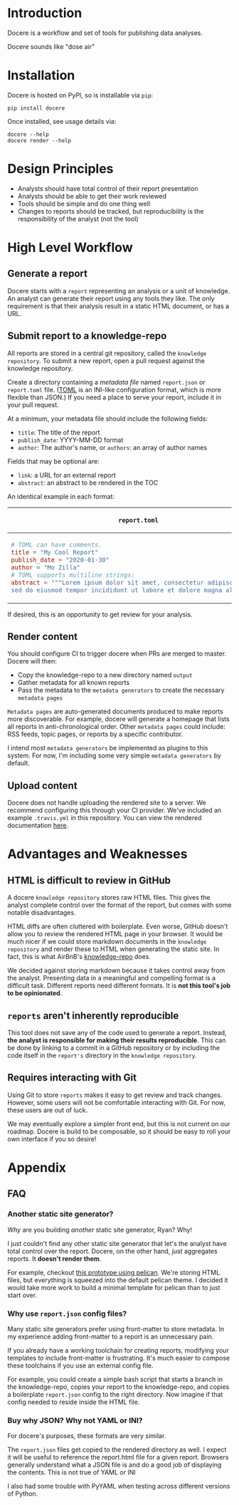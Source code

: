 # Introduction

Docere is a workflow and set of tools for publishing data analyses.

Docere sounds like "dose air"

# Installation

Docere is hosted on PyPI, so is installable via `pip`:

    pip install docere

Once installed, see usage details via:

    docere --help
    docere render --help

# Design Principles

* Analysts should have total control of their report presentation
* Analysts should be able to get their work reviewed
* Tools should be simple and do one thing well
* Changes to reports should be tracked,
  but reproducibility is the responsibility of the analyst (not the tool)

# High Level Workflow

## Generate a report

Docere starts with a `report` representing an analysis or a unit of knowledge.
An analyst can generate their report using any tools they like.
The only requirement is that their analysis result in a static HTML document,
or has a URL.

## Submit report to a knowledge-repo

All reports are stored in a central git repository, called the `knowledge repository`.
To submit a new report,
open a pull request against the knowledge repository.

Create a directory containing a *metadata file* named `report.json` or `report.toml` file.
([TOML] is an INI-like configuration format, which is more flexible than JSON.)
If you need a place to serve your report, include it in your pull request.

At a minimum, your metadata file should include the following fields:

* `title`: The title of the report
* `publish_date`: YYYY-MM-DD format
* `author`: The author's name, or `authors`: an array of author names

Fields that may be optional are:

* `link`: a URL for an external report
* `abstract`: an abstract to be rendered in the TOC

An identical example in each format:

<table>
<thead><tr><th>

`report.toml`

</th><th>

`report.json`

</th></tr></thead>
<tbody><tr>
<td>

```toml
# TOML can have comments.
title = "My Cool Report"
publish_date = "2020-01-30"
author = "Mo Zilla"
# TOML supports multiline strings:
abstract = """Lorem ipsum dolor sit amet, consectetur adipiscing elit,
sed do eiusmod tempor incididunt ut labore et dolore magna aliqua."""
```

</td>
<td>

```json
{
  "title": "My Cool Report",
  "publish_date": "2020-01-30",
  "author": "Mo Zilla",
  "abstract": "Lorem ipsum dolor sit amet, consectetur adipiscing elit, sed do eiusmod tempor incididunt ut labore et dolore magna aliqua."
}
```

</td>
</tr></tbody></table>

If desired, this is an opportunity to get review for your analysis.

[TOML]: https://toml.io/en/

## Render content

You should configure CI to trigger docere when PRs are merged to master.
Docere will then:

* Copy the knowledge-repo to a new directory named `output`
* Gather metadata for all known reports
* Pass the metadata to the `metadata generators` to create the necessary `metadata pages`

`Metadata pages` are auto-generated documents produced to make reports more discoverable.
For example, docere will generate a homepage that lists all reports in anti-chronological order.
Other `metadata pages` could include: RSS feeds, topic pages, or reports by a specific contributor.

I intend most `metadata generators` be implemented as plugins to this system.
For now, I'm including some very simple `metadata generators` by default.

## Upload content

Docere does not handle uploading the rendered site to a server.
We recommend configuring this through your CI provider.
We've included an example `.travis.yml` in this repository.
You can view the rendered documentation
[here](http://docere-test.s3-website-us-east-1.amazonaws.com/).

# Advantages and Weaknesses

## HTML is difficult to review in GitHub

A docere `knowledge repository` stores raw HTML files.
This gives the analyst complete control over the format of the report,
but comes with some notable disadvantages.

HTML diffs are often cluttered with boilerplate.
Even worse, GitHub doesn't allow you to review the rendered HTML page in your browser.
It would be much nicer if we could store markdown documents in the `knowledge repository`
and render these to HTML when generating the static site.
In fact, this is what AirBnB's [knowledge-repo] does.

We decided against storing markdown because it takes control away from the analyst.
Presenting data in a meaningful and compelling format is a difficult task.
Different reports need different formats.
It is **not this tool's job to be opinionated**.

## `reports` aren't inherently reproducible

This tool does not save any of the code used to generate a report.
Instead, **the analyst is responsible for making their results reproducible**.
This can be done by linking to a commit in a GitHub repository
or by including the code itself in the `report's` directory in the `knowledge repository`.

## Requires interacting with Git

Using Git to store `reports` makes it easy to get review and track changes.
However, some users will not be comfortable interacting with Git.
For now, these users are out of luck.

We may eventually explore a simpler front end,
but this is not current on our roadmap.
Docere is build to be composable,
so it should be easy to roll your own interface if you so desire!


# Appendix

## FAQ

### Another static site generator?

_Why_ are you building _another_ static site generator, Ryan?
Why!

I just couldn't find any other static site generator
that let's the analyst have total control over the report.
Docere, on the other hand, just aggregates reports.
It **doesn't render them**.

For example, checkout
[this prototype using pelican](https://github.com/harterrt/dpel).
We're storing HTML files,
but everything is squeezed into the default pelican theme.
I decided it would take more work to build a minimal template for pelican
than to just start over.

### Why use `report.json` config files?

Many static site generators prefer using front-matter to store metadata.
In my experience adding front-matter to a report is an unnecessary pain.

If you already have a working toolchain for creating reports,
modifying your templates to include front-matter is frustrating.
It's much easier to compose these toolchains if you use an external config file.

For example, you could create a simple bash script that
starts a branch in the knowledge-repo,
copies your report to the knowledge-repo,
and copies a boilerplate `report.json` config to the right directory.
Now imagine if that config needed to reside inside the HTML file.

### Buy why JSON? Why not YAML or INI?

For docere's purposes, these formats are very similar.

The `report.json` files get copied to the rendered directory as well.
I expect it will be useful to reference the report.html file for a given report.
Browsers generally understand what a JSON file is
and do a good job of displaying the contents.
This is not true of YAML or INI

I also had some trouble with PyYAML when testing across different versions of Python.


[knowledge-repo]: https://github.com/airbnb/knowledge-repo
